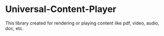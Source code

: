 # Universal-Content-Player
This library created for rendering or playing content like pdf, video, audio, doc, etc.

